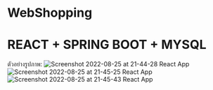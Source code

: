 ﻿# WebShopping
REACT + SPRING BOOT + MYSQL
=====================================================================================================================================

ตัวอย่างรูปภาพ: 
![Screenshot 2022-08-25 at 21-44-28 React App](https://user-images.githubusercontent.com/103532212/186701674-465e11b1-29f0-446f-bba1-f9501d47639b.png)
![Screenshot 2022-08-25 at 21-45-25 React App](https://user-images.githubusercontent.com/103532212/186701706-e2b627ec-5dba-4721-83ad-79958f4fcd3e.png)
![Screenshot 2022-08-25 at 21-45-43 React App](https://user-images.githubusercontent.com/103532212/186701711-c908f2a1-3374-43b2-a5a4-a061ff5f7038.png)

